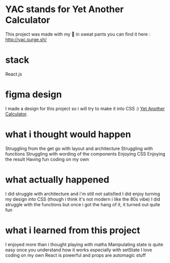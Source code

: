 # YAC stands for Yet Another Calculator

This project was made with my 🧠 in sweat pants
you can find it here : http://yac.surge.sh/

# stack

React.js

# figma design

I made a design for this project so i will try to make it into CSS :) [Yet Another Calculator](https://www.figma.com/file/6NHmKZS4Xauvyz6CR1HP96/YetAnotherCalculator?node-id=0%3A1).

# what i thought would happen 

Struggling from the get go with layout and architecture
Struggling with functions
Struggling with wording of the components
Enjoying CSS
Enjoying the result 
Having fun coding on my own

# what actually happened 
I did struggle with architecture and i'm still not satisfied
I did enjoy turning my design into CSS (though i think it's not modern i like the 80s vibe)
I did struggle with the functions but once i got the hang of it, it turned out quite fun 

# what i learned from this project 

I enjoyed more than i thought playing with maths
Manipulating state is quite easy once you understand how it works especially with setState
I love coding on my own 
React is powerful and props are automagic stuff 
